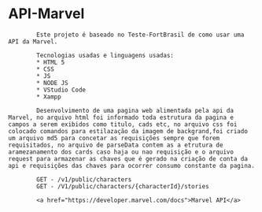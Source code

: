 # API-Marvel

			Este projeto é baseado no Teste-FortBrasil de como usar uma API da Marvel.

			Tecnologias usadas e linguagens usadas:
			* HTML 5
			* CSS
			* JS
			* NODE JS
			* VStudio Code
			* Xampp

			Desenvolvimento de uma pagina web alimentada pela api da Marvel, no arquivo html foi informado toda estrutura da pagina e campos a serem exibidos como titulo, cads etc, no arquivo css foi colocado comandos para estilazação da imagem de backgrand,foi criado um arquivo md5 para concetar as requisições sempre que forem requisitados, no arquivo de parseData contem as a etrutura de aramezanamento dos cards caso haja ou nao requisição e o arquivo request para armazenar as chaves que é gerado na criação de conta da api e requisições das chaves para ocorrer consumo constante da pagina.

			GET - /v1/public/characters
			GET - /V1/public/characters/{characterId}/stories
			
			<a href="https://developer.marvel.com/docs">Marvel API</a>
